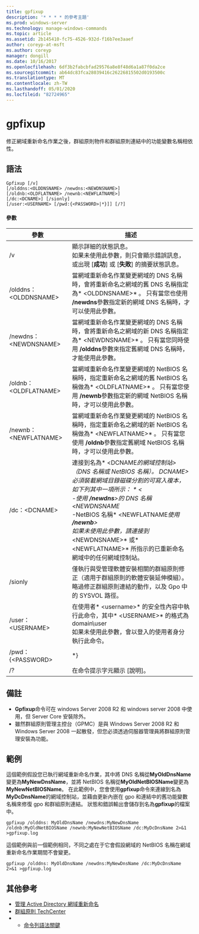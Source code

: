 ```yaml
---
title: gpfixup
description: '* * * * 的參考主題'
ms.prod: windows-server
ms.technology: manage-windows-commands
ms.topic: article
ms.assetid: 2b145410-fc75-4526-932d-f16b7ee3aaef
author: coreyp-at-msft
ms.author: coreyp
manager: dongill
ms.date: 10/16/2017
ms.openlocfilehash: 6df3b2fabcbfad29576a8e8f48d6a1a87f0da2ce
ms.sourcegitcommit: ab64dc83fca28039416c26226815502d0193500c
ms.translationtype: MT
ms.contentlocale: zh-TW
ms.lasthandoff: 05/01/2020
ms.locfileid: "82724965"
---
```

# <a name="gpfixup"></a>gpfixup



修正網域重新命名作業之後，群組原則物件和群組原則連結中的功能變數名稱相依性。

## <a name="syntax"></a>語法

```
Gpfixup [/v] 
[/olddns:<OLDDNSNAME> /newdns:<NEWDNSNAME>] 
[/oldnb:<OLDFLATNAME> /newnb:<NEWFLATNAME>] 
[/dc:<DCNAME>] [/sionly] 
[/user:<USERNAME> [/pwd:{<PASSWORD>|*}]] [/?]
```

#### <a name="parameters"></a>參數

|       參數       |                                                                                                                                                                                                                               描述                                                                                                                                                                                                                               |
|-----------------------|-------------------------------------------------------------------------------------------------------------------------------------------------------------------------------------------------------------------------------------------------------------------------------------------------------------------------------------------------------------------------------------------------------------------------------------------------------------------------|
|          /v           |                                                                                                                                                      顯示詳細的狀態訊息。</br>如果未使用此參數，則只會顯示錯誤訊息，或出現 [**成功**] 或 [**失敗**] 的摘要狀態訊息。                                                                                                                                                       |
| /olddns：\<OLDDNSNAME> |                                                                                                           當網域重新命名作業變更網域的 DNS 名稱時，會將重新命名之網域的舊 DNS 名稱指定為* \<OLDDNSNAME>* 。 只有當您也使用 **/newdns**參數指定新的網域 DNS 名稱時，才可以使用此參數。                                                                                                            |
| /newdns：\<NEWDNSNAME> |                                                                                                          當網域重新命名作業變更網域的 DNS 名稱時，會將重新命名之網域的新 DNS 名稱指定為* \<NEWDNSNAME>* 。 只有當您同時使用 **/olddns**參數來指定舊網域 DNS 名稱時，才能使用此參數。                                                                                                           |
| /oldnb：\<OLDFLATNAME> |                                                                                                        當網域重新命名作業變更網域的 NetBIOS 名稱時，指定重新命名之網域的舊 NetBIOS 名稱做為* \<OLDFLATNAME>* 。 只有當您使用 **/newnb**參數指定新的網域 NetBIOS 名稱時，才可以使用此參數。                                                                                                        |
| /newnb：\<NEWFLATNAME> |                                                                                                       當網域重新命名作業變更網域的 NetBIOS 名稱時，指定重新命名之網域的新 NetBIOS 名稱做為* \<NEWFLATNAME>* 。 只有當您使用 **/oldnb**參數指定舊網域 NetBIOS 名稱時，才可以使用此參數。                                                                                                       |
|     /dc：\<DCNAME>     | 連接到名為* \<DCNAME*的網域控制站>（DNS 名稱或 NetBIOS 名稱）。 DCNAME>必須裝載網域目錄磁碟分割的可寫入複本，如下列其中一項所示： * \< *</br>-使用 **/newdns**>的 DNS 名稱* \<NEWDNSNAME*</br>-NetBIOS 名稱* \<NEWFLATNAME*使用 **/newnb**></br>如果未使用此參數，請連接到* \<NEWDNSNAME>* 或* \<NEWFLATNAME>* 所指示的已重新命名網域中的任何網域控制站。 |
|        /sionly        |                                                                                                                           僅執行與受管理軟體安裝相關的群組原則修正（適用于群組原則的軟體安裝延伸模組）。 略過修正群組原則連結的動作，以及 Gpo 中的 SYSVOL 路徑。                                                                                                                           |
|   /user：\<USERNAME>   |                                                                                                                                   在使用者* \<username>* 的安全性內容中執行此命令，其中* \<USERNAME>* 的格式為 domain\user</br>如果未使用此參數，會以登入的使用者身分執行此命令。                                                                                                                                    |
|   /pwd： {\<PASSWORD>   |                                                                                                                                                                                                                                   \*}                                                                                                                                                                                                                                   |
|          /?           |                                                                                                                                                                                                                  在命令提示字元顯示 [說明]。                                                                                                                                                                                                                   |

## <a name="remarks"></a>備註

-   **Gpfixup**命令可在 windows Server 2008 R2 和 windows server 2008 中使用，但 Server Core 安裝除外。
-   雖然群組原則管理主控台（GPMC）是與 Windows Server 2008 R2 和 Windows Server 2008 一起散發，但您必須透過伺服器管理員將群組原則管理安裝為功能。

## <a name="examples"></a>範例

這個範例假設您已執行網域重新命名作業，其中將 DNS 名稱從**MyOldDnsName**變更為**MyNewDnsName**，並將 NetBIOS 名稱從**MyOldNetBIOSName**變更為**MyNewNetBIOSName**。 在此範例中，您會使用**gpfixup**命令來連線到名為**MyDcDnsName**的網域控制站，並藉由更新內嵌在 gpo 和連結中的舊功能變數名稱來修復 gpo 和群組原則連結。 狀態和錯誤輸出會儲存到名為**gpfixup**的檔案中。
```
gpfixup /olddns: MyOldDnsName /newdns:MyNewDnsName /oldnb:MyOldNetBIOSName /newnb:MyNewNetBIOSName /dc:MyDcDnsName 2>&1 >gpfixup.log
```
這個範例與前一個範例相同，不同之處在于它會假設網域的 NetBIOS 名稱在網域重新命名作業期間不會變更。
```
gpfixup /olddns: MyOldDnsName /newdns:MyNewDnsName /dc:MyDcDnsName 2>&1 >gpfixup.log
```

## <a name="additional-references"></a>其他參考

-   [管理 Active Directory 網域重新命名](https://go.microsoft.com/fwlink/?LinkId=198385)
-   [群組原則 TechCenter](https://go.microsoft.com/fwlink/?LinkID=145531)
-   - [命令列語法關鍵](command-line-syntax-key.md)